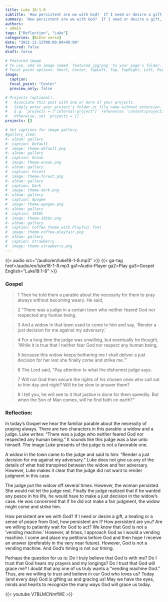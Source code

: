 ```yaml
---
title: Luke 18:1-8
subtitle: 'How persistent are we with God?  If I need or desire a gift, a healing or a sense of peace from God, how persistent am I?  How persistent are you?  Are we willing to patiently wait for God to act? '
summary: 'How persistent are we with God?  If I need or desire a gift, a healing or a sense of peace from God, how persistent am I?  How persistent are you?  Are we willing to patiently wait for God to act? '
authors:
- admin
tags: ["Reflection", "Luke"]
categories: [Bible verse]
date: "2021-11-13T00:00:00+08:00"
featured: false
draft: false

# Featured image
# To use, add an image named `featured.jpg/png` to your page's folder.
# Focal point options: Smart, Center, TopLeft, Top, TopRight, Left, Right, BottomLeft, Bottom, BottomRight
image:
  caption:
  focal_point: "Center"
  preview_only: false

# Projects (optional).
#   Associate this post with one or more of your projects.
#   Simply enter your project's folder or file name without extension.
#   E.g. `projects = ["internal-project"]` references `content/project/deep-learning/index.md`.
#   Otherwise, set `projects = []`.
projects: []

# Set captions for image gallery.
#gallery_item:
#- album: gallery
#  caption: Default
#  image: theme-default.png
#- album: gallery
#  caption: Ocean
#  image: theme-ocean.png
#- album: gallery
#  caption: Forest
#  image: theme-forest.png
#- album: gallery
#  caption: Dark
#  image: theme-dark.png
#- album: gallery
#  caption: Apogee
#  image: theme-apogee.png
#- album: gallery
#  caption: 1950s
#  image: theme-1950s.png
#- album: gallery
#  caption: Coffee theme with Playfair font
#  image: theme-coffee-playfair.png
#- album: gallery
#  caption: Strawberry
#  image: theme-strawberry.png
---
```


{{< audio src="/audio/en/luke18-1-8.mp3" >}}
{{< ga-tag href=/audio/en/luke18-1-8.mp3 ga1=Audio-Player ga2=Play ga3=Gospel English="Luke18:1-8" >}}


### Gospel
> 1 Then he told them a parable about the necessity for them to pray always without becoming weary. He said,

> 2 "There was a judge in a certain town who neither feared God nor respected any human being.

> 3 And a widow in that town used to come to him and say, 'Render a just decision for me against my adversary.'

> 4 For a long time the judge was unwilling, but eventually he thought, 'While it is true that I neither fear God nor respect any human being,

> 5 because this widow keeps bothering me I shall deliver a just decision for her lest she finally come and strike me.'"

> 6 The Lord said, "Pay attention to what the dishonest judge says.

> 7 Will not God then secure the rights of his chosen ones who call out to him day and night? Will he be slow to answer them?

> 8 I tell you, he will see to it that justice is done for them speedily. But when the Son of Man comes, will he find faith on earth?"

### Reflection:
In today’s Gospel we hear the familiar parable about the necessity of praying always.  There are two characters in this parable: a widow and a judge.  Luke writes: “There was a judge who neither feared God nor respected any human being.”  It sounds like this judge was a law unto himself.  The image Luke presents of the judge is not a favorable one.

A widow in the town came to the judge and said to him: “Render a just decision for me against my adversary.”  Luke does not give us any of the details of what had transpired between the widow and her adversary.  However, Luke makes it clear that the judge did not want to render judgment in this case.

The judge put the widow off several times.  However, the woman persisted.  She would not let the judge rest.  Finally the judge realized that if he wanted any peace in his life, he would have to make a just decision in the widow’s case.  He was concerned that if he did not make a fair judgment, the widow might come and strike him.

How persistent are we with God?  If I need or desire a gift, a healing or a sense of peace from God, how persistent am I?  How persistent are you?  Are we willing to patiently wait for God to act?  We know that God is not a ‘vending machine.’ However, at times, I approach God as I would a vending machine.  I come and place my petitions before God and then hope I receive an answer (preferably in the very near future).  However, God is not a vending machine.  And God’s timing is not our timing.

Perhaps the question for us is: Do I truly believe that God is with me?  Do I trust that God hears my prayers and my longings?  Do I trust that God will grace me?  I doubt that any one of us truly wants a “vending machine God.”  Thus, are we willing to trust and believe in our God who loves us?  Today (and every day) God is gifting us and gracing us!  May we have the eyes, minds and hearts to recognize the many ways God will grace us today.

{{< youtube V7BLMCNmfWE >}}
